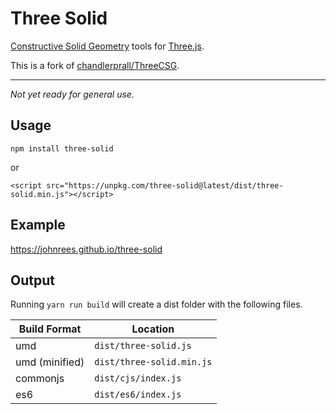 # Three Solid

[Constructive Solid Geometry](https://en.wikipedia.org/wiki/Constructive_solid_geometry) tools for [Three.js](https://github.com/mrdoob/three.js/).

This is a fork of [chandlerprall/ThreeCSG](https://github.com/chandlerprall/ThreeCSG).

---

_Not yet ready for general use._

## Usage

`npm install three-solid`

or

`<script src="https://unpkg.com/three-solid@latest/dist/three-solid.min.js"></script>`

## Example

https://johnrees.github.io/three-solid

## Output

Running `yarn run build` will create a dist folder with the following files.

Build Format | Location
-------------|---------
umd | `dist/three-solid.js`
umd (minified) | `dist/three-solid.min.js`
commonjs | `dist/cjs/index.js`
es6 | `dist/es6/index.js`
